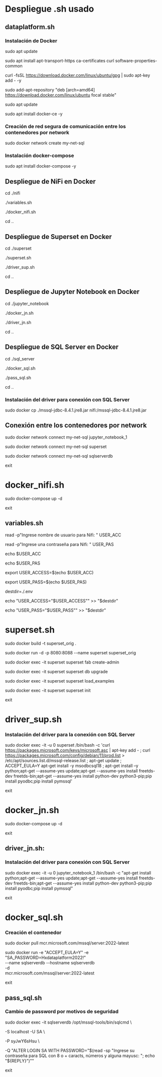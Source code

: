 # Despliegue .sh usado


## dataplatform.sh
### Instalación de Docker

sudo apt update

sudo apt install apt-transport-https ca-certificates curl software-properties-common

curl -fsSL https://download.docker.com/linux/ubuntu/gpg | sudo apt-key add - -y

sudo add-apt-repository "deb [arch=amd64] https://download.docker.com/linux/ubuntu focal stable"

sudo apt update

sudo apt install docker-ce -y

### Creación de red segura de comunicación entre los contenedores por network

sudo docker network create my-net-sql

### Instalación docker-compose

sudo apt install docker-compose -y


## Despliegue de NiFi en Docker
cd ./nifi 

./variables.sh

./docker_nifi.sh 

cd ..


## Despliegue de Superset en Docker
cd ./superset 

./superset.sh 

./driver_sup.sh 

cd .. 

## Despliegue de Jupyter Notebook en Docker
cd ./jupyter_notebook 

./docker_jn.sh 

./driver_jn.sh 

cd .. 


## Despliegue de SQL Server en Docker
cd ./sql_server 

./docker_sql.sh 

./pass_sql.sh

cd .. 

### Instalación del driver para conexión con SQL Server
sudo docker cp ./mssql-jdbc-8.4.1.jre8.jar nifi:/mssql-jdbc-8.4.1.jre8.jar 

## Conexión entre los contenedores por network
sudo docker network connect my-net-sql jupyter_notebook_1

sudo docker network connect my-net-sql superset

sudo docker network connect my-net-sql sqlserverdb

exit


# docker_nifi.sh
sudo docker-compose up -d

exit

## variables.sh
read -p"Ingrese nombre de usuario para Nifi: " USER_ACC

read -p"Ingrese una contraseña para Nifi: " USER_PAS

echo $USER_ACC

echo $USER_PAS

export USER_ACCESS=$(echo $USER_ACC)

export USER_PASS=$(echo $USER_PAS)

destdir=./.env

echo "USER_ACCESS="$USER_ACCESS"" >> "$destdir"

echo "USER_PASS="$USER_PASS"" >> "$destdir"



# superset.sh
sudo docker build -t superset_orig .

sudo docker run -d -p 8080:8088 --name superset superset_orig

sudo docker exec -it superset superset fab create-admin

sudo docker exec -it superset superset db upgrade

sudo docker exec -it superset superset load_examples

sudo docker exec -it superset superset init

exit


# driver_sup.sh
### Instalación del driver para la conexión con SQL Server
sudo docker exec -it -u 0 superset /bin/bash -c 'curl https://packages.microsoft.com/keys/microsoft.asc | apt-key add - ; curl https://packages.microsoft.com/config/debian/11/prod.list > /etc/apt/sources.list.d/mssql-release.list ; apt-get update ; ACCEPT_EULA=Y apt-get install -y msodbcsql18 ; apt-get install –y python;apt-get --assume-yes update;apt-get --assume-yes install freetds-dev freetds-bin;apt-get --assume-yes install python-dev python3-pip;pip install pyodbc;pip install pymssql' 

exit


# docker_jn.sh
sudo docker-compose up -d

exit


## driver_jn.sh:
### Instalación del driver para conexión con SQL Server
sudo docker exec -it -u 0 jupyter_notebook_1 /bin/bash -c "apt-get install python;apt-get --assume-yes update;apt-get --assume-yes install freetds-dev freetds-bin;apt-get --assume-yes install python-dev python3-pip;pip install pyodbc;pip install pymssql" 

exit


# docker_sql.sh
### Creación el contenedor
sudo docker pull mcr.microsoft.com/mssql/server:2022-latest

sudo docker run -e "ACCEPT_EULA=Y" -e "SA_PASSWORD=Hxdataplatform2022!" \
--name sqlserverdb --hostname sqlserverdb \
-d \
mcr.microsoft.com/mssql/server:2022-latest

exit


## pass_sql.sh
### Cambio de password por motivos de seguridad

sudo docker exec -it sqlserverdb /opt/mssql-tools/bin/sqlcmd \

-S localhost -U SA \

-P syJwY6sHsu \

-Q "ALTER LOGIN SA WITH PASSWORD=\"$(read -sp "Ingrese su contraseña para SQL con 8 o + caracts, números y alguna mayusc: "; echo "${REPLY}")\""

exit
